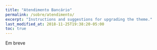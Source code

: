 ```yaml
---
title: "Atendimento Bancário"
permalink: /sobre/atendimento/
excerpt: "Instructions and suggestions for upgrading the theme."
last_modified_at: 2018-11-25T19:38:20-05:00
toc: true
---
```


Em breve